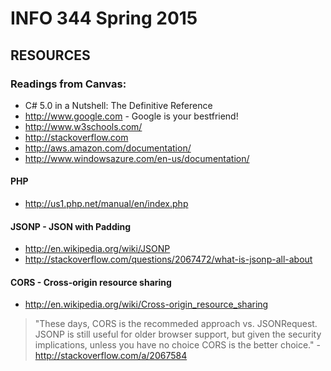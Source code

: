 # INFO 344 Spring 2015
## RESOURCES
### Readings from Canvas:
- C\# 5.0 in a Nutshell: The Definitive Reference
- http://www.google.com - Google is your bestfriend! 
- http://www.w3schools.com/
- http://stackoverflow.com
- http://aws.amazon.com/documentation/
- http://www.windowsazure.com/en-us/documentation/

#### PHP
- http://us1.php.net/manual/en/index.php

#### JSONP - JSON with Padding
- http://en.wikipedia.org/wiki/JSONP
- http://stackoverflow.com/questions/2067472/what-is-jsonp-all-about

#### CORS - Cross-origin resource sharing
- http://en.wikipedia.org/wiki/Cross-origin_resource_sharing

> "These days, CORS is the recommeded approach vs. JSONRequest. JSONP is still useful for older browser support, but given the security implications, unless you have no choice CORS is the better choice." - http://stackoverflow.com/a/2067584
